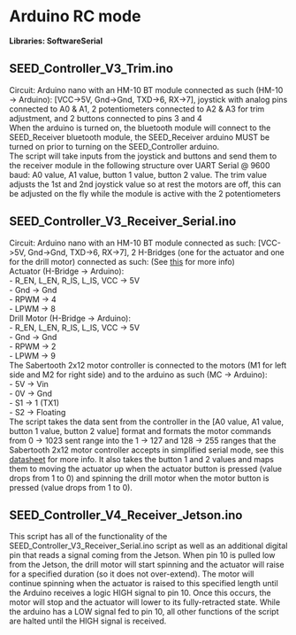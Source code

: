 # Arduino RC mode
 __Libraries: SoftwareSerial__
## SEED_Controller_V3_Trim.ino
Circuit: Arduino nano with an HM-10 BT module connected as such (HM-10 -> Arduino): [VCC->5V, Gnd->Gnd, TXD->6, RX->7], joystick with analog pins connected to A0 & A1, 2 potentiometers connected to A2 & A3 for trim adjustment, and 2 buttons connected to pins 3 and 4
<br/>When the arduino is turned on, the bluetooth module will connect to the SEED_Receiver bluetooth module, the SEED_Receiver arduino MUST be turned on prior to turning on the SEED_Controller arduino. 
<br/>The script will take inputs from the joystick and buttons and send them to the receiver module in the following structure over UART Serial @ 9600 baud: A0 value, A1 value, button 1 value, button 2 value. The trim value adjusts the 1st and 2nd joystick value so at rest the motors are off, this can be adjusted on the fly while the module is active with the 2 potentiometers
## SEED_Controller_V3_Receiver_Serial.ino
Circuit: Arduino nano with an HM-10 BT module connected as such: [VCC->5V, Gnd->Gnd, TXD->6, RX->7], 2 H-Bridges (one for the actuator and one for the drill motor) connected as such: (See [this](https://www.hessmer.org/blog/2013/12/28/ibt-2-h-bridge-with-arduino/) for more info)
<br/> Actuator (H-Bridge -> Arduino):
<br/>- R_EN, L_EN, R_IS, L_IS, VCC -> 5V
<br/>- Gnd -> Gnd
<br/>- RPWM -> 4
<br/>- LPWM -> 8
<br/> Drill Motor (H-Bridge -> Arduino):
<br/>- R_EN, L_EN, R_IS, L_IS, VCC -> 5V
<br/>- Gnd -> Gnd
<br/>- RPWM -> 2
<br/>- LPWM -> 9
<br/>The Sabertooth 2x12 motor controller is connected to the motors (M1 for left side and M2 for right side) and to the arduino as such (MC -> Arduino):
<br/>- 5V -> Vin
<br/>- 0V -> Gnd
<br/>- S1 -> 1 (TX1)
<br/>- S2 -> Floating
<br/>The script takes the data sent from the controller in the [A0 value, A1 value, button 1 value, button 2 value] format and formats the motor commands from 0 -> 1023 sent range into the 1 -> 127 and 128 -> 255 ranges that the Sabertooth 2x12 motor controller accepts in simplified serial mode, see this [datasheet](https://www.dimensionengineering.com/datasheets/Sabertooth2x12.pdf) for more info. It also takes the button 1 and 2 values and maps them to moving the actuator up when the actuator button is pressed (value drops from 1 to 0) and spinning the drill motor when the motor button is pressed (value drops from 1 to 0).
## SEED_Controller_V4_Receiver_Jetson.ino
This script has all of the functionality of the SEED_Controller_V3_Receiver_Serial.ino script as well as an additional digital pin that reads a signal coming from the Jetson. When pin 10 is pulled low from the Jetson, the drill motor will start spinning and the actuator will raise for a specified duration (so it does not over-extend). The motor will continue spinning when the actuator is raised to this specified length until the Arduino receives a logic HIGH signal to pin 10. Once this occurs, the motor will stop and the actuator will lower to its fully-retracted state. While the arduino has a LOW signal fed to pin 10, all other functions of the script are halted until the HIGH signal is received.
